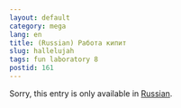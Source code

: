```yaml
---
layout: default
category: mega
lang: en
title: (Russian) Работа кипит
slug: hallelujah
tags: fun laboratory 8 
postid: 161
---
```

<p>Sorry, this entry is only available in <a href="http://mega.genn.org/export/getposts.php">Russian</a>.</p>